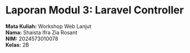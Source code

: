 # Laporan Modul 3: Laravel Controller
**Mata Kuliah:** Workshop Web Lanjut   
**Nama:** Shaista Ifra Zia Rosant  
**NIM:** 2024573010078  
**Kelas:** 2B   


